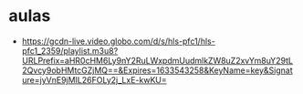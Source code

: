 # aulas
* https://gcdn-live.video.globo.com/d/s/hls-pfc1/hls-pfc1_2359/playlist.m3u8?URLPrefix=aHR0cHM6Ly9nY2RuLWxpdmUudmlkZW8uZ2xvYm8uY29tL2Qvcy9obHMtcGZjMQ==&Expires=1633543258&KeyName=key&Signature=jyVnE9jMIL26FOLy2j_LxE-kwKU=
